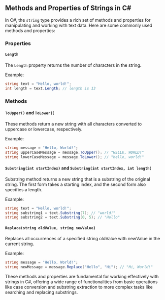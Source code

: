 ## Methods and Properties of Strings in C#

In C#, the `string` type provides a rich set of methods and properties for manipulating and working with text data. Here are some commonly used methods and properties:

### Properties

#### `Length`

The `Length` property returns the number of characters in the string.

Example:
```csharp
string text = "Hello, world!";
int length = text.Length; // length is 13
```
### Methods

#### `ToUpper()` and `ToLower()`

These methods return a new string with all characters converted to uppercase or lowercase, respectively.

Example:
```csharp
string message = "Hello, World!";
string upperCaseMessage = message.ToUpper(); // "HELLO, WORLD!"
string lowerCaseMessage = message.ToLower(); // "hello, world!"
```

#### `Substring(int startIndex)` and `Substring(int startIndex, int length)`

Substring method returns a new string that is a substring of the original string. The first form takes a starting index, and the second form also specifies a length.

Example:

```csharp
string text = "Hello, world!";
string substring1 = text.Substring(7); // "world!"
string substring2 = text.Substring(0, 5); // "Hello"
```

#### `Replace(string oldValue, string newValue)`

Replaces all occurrences of a specified string oldValue with newValue in the current string.

Example:

```csharp
string message = "Hello, World!";
string newMessage = message.Replace("Hello", "Hi"); // "Hi, World!"
```

These methods and properties are fundamental for working effectively with strings in C#, offering a wide range of functionalities from basic operations like case conversion and substring extraction to more complex tasks like searching and replacing substrings.
